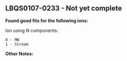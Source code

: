 ## LBQS0107-0233 - Not yet complete
**Found good fits for the following ions:**

Ion using N components:
```
0 - MW
1 - Stream
```


**Other Notes:**

